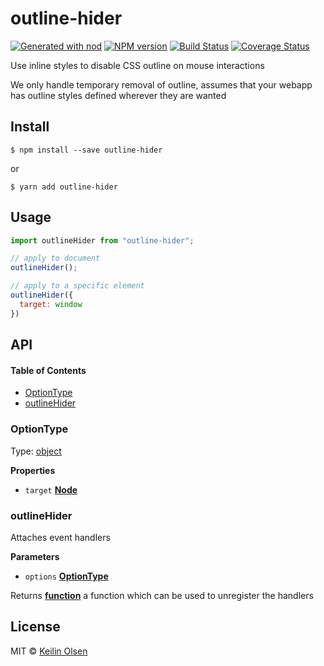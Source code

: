 # outline-hider

[![Generated with nod](https://img.shields.io/badge/generator-nod-2196F3.svg?style=flat-square)](https://github.com/diegohaz/nod)
[![NPM version](https://img.shields.io/npm/v/outline-hider.svg?style=flat-square)](https://npmjs.org/package/outline-hider)
[![Build Status](https://img.shields.io/travis/pentaphobe/outline-hider/master.svg?style=flat-square)](https://travis-ci.org/pentaphobe/outline-hider) [![Coverage Status](https://img.shields.io/codecov/c/github/pentaphobe/outline-hider/master.svg?style=flat-square)](https://codecov.io/gh/pentaphobe/outline-hider/branch/master)

Use inline styles to disable CSS outline on mouse interactions

We only handle temporary removal of outline, assumes that your webapp has outline styles defined wherever they are wanted

## Install

    $ npm install --save outline-hider

or

    $ yarn add outline-hider

## Usage

```js
import outlineHider from "outline-hider";

// apply to document
outlineHider();

// apply to a specific element
outlineHider({
  target: window
})
```

## API

<!-- Generated by documentation.js. Update this documentation by updating the source code. -->

#### Table of Contents

-   [OptionType](#optiontype)
-   [outlineHider](#outlinehider)

### OptionType

Type: [object](https://developer.mozilla.org/docs/Web/JavaScript/Reference/Global_Objects/Object)

**Properties**

-   `target` **[Node](https://developer.mozilla.org/docs/Web/API/Node/nextSibling)** 

### outlineHider

Attaches event handlers

**Parameters**

-   `options` **[OptionType](#optiontype)** 

Returns **[function](https://developer.mozilla.org/docs/Web/JavaScript/Reference/Statements/function)** a function which can be used to unregister the handlers

## License

MIT © [Keilin Olsen](https://github.com/pentaphobe)
